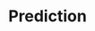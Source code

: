 ---
title: "Prediction"
icon: "ti-alert"
description: "Predicting measurement, bohavior, trajectory, and etc."
type : "docs"
---